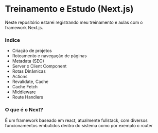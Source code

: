 # Treinamento e Estudo (Next.js)
Neste repositório estarei registrando meu treinamento e aulas com o framework Next.js.

### Indice
- Criação de projetos
- Roteamento e navegação de páginas
- Metadata (SEO)
- Server x Client Component
- Rotas Dinâmicas
- Actions
- Revalidate, Cache
- Cache Fetch
- Middleware
- Route Handlers


### O que é o Next?
É um framework baseado em react, atualmente fullstack, com diversos funcionamentos embutidos dentro do sistema como por exemplo o router